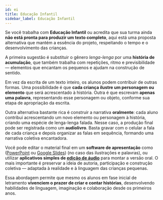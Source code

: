 ```yaml
---
id: ei
title: Educação Infantil
sidebar_label: Educação Infantil
---
```

Se você trabalha com **Educação Infantil** ou acredita que sua turma ainda **não está pronta para produzir um texto completo**, aqui está uma proposta alternativa que mantém a essência do projeto, respeitando o tempo e o desenvolvimento das crianças.

A primeira sugestão é substituir o gênero *lenga-lenga* por uma **história de acumulação**, que também trabalha com repetições, ritmo e previsibilidade — elementos que encantam os pequenos e ajudam na construção de sentido.

Em vez da escrita de um texto inteiro, os alunos podem contribuir de outras formas. Uma possibilidade é que **cada criança ilustre um personagem ou elemento** que será acrescentado à história. Outra é que escrevam **apenas uma palavra**, representando esse personagem ou objeto, conforme sua etapa de apropriação da escrita.

Outra alternativa bastante rica é construir a narrativa **oralmente**: cada aluno contribui acrescentando um novo elemento ou personagem à história, criando uma espécie de lenga-lenga falada. Nesse caso, a produção final pode ser registrada como um **audiolivro**. Basta gravar com o celular a fala de cada criança e depois organizar as falas em sequência, formando uma narrativa coletiva encantadora.

Você pode editar o material final em um **software de apresentação** como ([PowerPoint](https://powerpoint.new) ou [Google Slides](https://presentation.new)) (no caso das ilustrações e palavras), ou utilizar **aplicativos simples de [edição de áudio](https://hya.io/wave/)** para montar a versão oral. O mais importante é preservar a ideia de autoria, participação e construção coletiva — adaptada à realidade e à linguagem das crianças pequenas.

Essa abordagem permite que mesmo os alunos em fase inicial de letramento **vivenciem o prazer de criar e contar histórias**, desenvolvendo habilidades de linguagem, imaginação e colaboração desde os primeiros anos.
